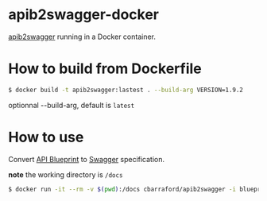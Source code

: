 # apib2swagger-docker
[apib2swagger](https://github.com/kminami/apib2swagger) running in a Docker container.

# How to build from Dockerfile

```bash
$ docker build -t apib2swagger:lastest . --build-arg VERSION=1.9.2
```

optionnal --build-arg, default is `latest`

# How to use

Convert [API Blueprint][] to [Swagger][] specification.

**note** the working directory is `/docs`

```bash
$ docker run -it --rm -v $(pwd):/docs cbarraford/apib2swagger -i blueprint.apib -o swagger.json
```

[API Blueprint]: https://apiblueprint.org/ "API Blueprint"
[Swagger]: http://swagger.io/ "Swagger"
